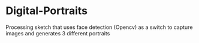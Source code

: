 # Digital-Portraits
Processing sketch that uses face detection (Opencv) as a switch to capture images and generates 3 different portraits
